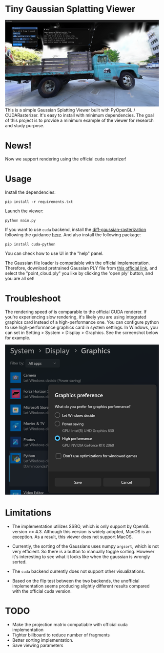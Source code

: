 # Tiny Gaussian Splatting Viewer
![UI demo](assets/teaser.png)
This is a simple Gaussian Splatting Viewer built with PyOpenGL / CUDARasterizer. It's easy to install with minimum dependencies. The goal of this project is to provide a minimum example of the viewer for research and study purpose. 

# News!
Now we support rendering using the official cuda rasterizer!

# Usage
Install the dependencies:
```
pip install -r requirements.txt
```

Launch the viewer:
```
python main.py
```

If you want to use `cuda` backend, install the [diff-gaussian-rasterization](https://github.com/graphdeco-inria/diff-gaussian-rasterization) following the guidance [here](https://github.com/graphdeco-inria/gaussian-splatting). And also install the following package:
```
pip install cuda-python
```

You can check how to use UI in the "help" panel.

The Gaussian file loader is compatiable with the official implementation. 
Therefore, download pretrained Gaussian PLY file from [this official link](https://repo-sam.inria.fr/fungraph/3d-gaussian-splatting/datasets/pretrained/models.zip), and select the "point_cloud.ply" you like by clicking the 'open ply' button, and you are all set!


# Troubleshoot

The rendering speed of is comparable to the official CUDA renderer. If you're experiencing slow rendering, it's likely you are using integrated graphics card instead of a high-performance one. You can configure python to use high-performance graphics card in system settings. In Windows, you can set in Setting > System > Display > Graphics. See the screenshot below for example.

![Setting > System > Display > Graphics](assets/setting.png)

# Limitations
- The implementation utilizes SSBO, which is only support by OpenGL version >= 4.3. Although this version is widely adopted, MacOS is an exception. As a result, this viewer does not support MacOS.

- Currently, the sorting of the Gaussians uses numpy `argsort`, which is not very efficient. So there is a button to manually toggle sorting. However it's interesting to see what it looks like when the gaussian is wrongly sorted.

- The `cuda` backend currently does not support other visualizations.

- Based on the flip test between the two backends, the unofficial implementation seems producing slightly different results compared with the official cuda version.

# TODO
- Make the projection matrix compatiable with official cuda implementation
- Tighter billboard to reduce number of fragments
- Better sorting implementation.
- Save viewing parameters
